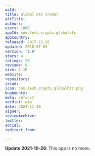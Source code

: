 ```yaml
---
wsId: 
title: Global btc trader
altTitle: 
authors: 
users: 1000
appId: com.tech.crypto.globalbtc
appCountry: 
released: 2017-12-26
updated: 2018-07-03
version: '1.9'
stars: 4
ratings: 20
reviews: 8
size: 7.1M
website: 
repository: 
issue: 
icon: com.tech.crypto.globalbtc.png
bugbounty: 
meta: defunct
verdict: wip
date: 2021-11-10
signer: 
reviewArchive: 
twitter: 
social: 
redirect_from: 

---
```


**Update 2021-10-26**: This app is no more.

